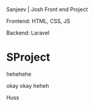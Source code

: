 Sanjeev | Josh Front end Project

Frontend: HTML, CSS, JS

Backend: Laravel

# SProject


hehehehe

okay okay
heheh

Huss
